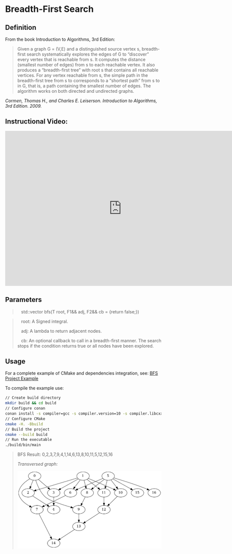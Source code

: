 # Breadth-First Search

## Definition

From the book Introduction to Algorithms, 3rd Edition:

> Given a graph G = (V,E) and a distinguished source vertex s, breadth-first
search systematically explores the edges of G to “discover” every vertex that
is reachable from s. It computes the distance (smallest number of edges) from s
to each reachable vertex. It also produces a “breadth-first tree” with root s
that contains all reachable vertices. For any vertex  reachable from s, the
simple path in the breadth-first tree from s to  corresponds to a “shortest
path” from s to in G, that is, a path containing the smallest number of edges.
The algorithm works on both directed and undirected graphs.

_Cormen, Thomas H., and Charles E. Leiserson. Introduction to Algorithms, 3rd
Edition. 2009._

## Instructional Video:

<iframe width="750" height="500" src="https://www.youtube.com/embed/oDqjPvD54Ss" frameborder="0" allow="accelerometer; autoplay; encrypted-media; gyroscope; picture-in-picture" allowfullscreen></iframe>


## Parameters

> <i class="fa fa-bars" style="color:steelblue"></i>&nbsp;&nbsp;
std::vector<T> bfs(T root, F1&& adj, F2&& cb = [](auto&&){return false;})

> <i class="fa fa-cog" style="color:steelblue"></i>&nbsp;&nbsp;
> root: A Signed integral.
>
> <i class="fa fa-cog" style="color:steelblue"></i>&nbsp;&nbsp;
> adj: A lambda to return adjacent nodes.
>
> <i class="fa fa-cog" style="color:steelblue"></i>&nbsp;&nbsp;
> cb: An optional callback to call in a breadth-first manner.
> The search stops if the condition returns true or all nodes
> have been explored.

## Usage

For a complete example of CMake and dependencies integration, see:
[BFS Project Example](https://gitlab.com/formigoni/celaeno/-/raw/master/doc/mdbook/archives/sample-bfs.tar.xz)

To compile the example use:
```sh
// Create build directory
mkdir build && cd build
// Configure conan
conan install -s compiler=gcc -s compiler.version=10 -s compiler.libcxx=libstdc++11 .. && cd ..
// Configure CMake
cmake -H. -Bbuild
// Build the project
cmake --build build
// Run the executable
./build/bin/main
```

> BFS Result: 0,2,3,7,9,4,1,14,6,13,8,10,11,5,12,15,16
>
> _Transversed graph:_
> 
> ![bfs](./figures/bfs-b1.png)

